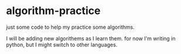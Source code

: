 # algorithm-practice
just some code to help my practice some algorithms.

I will be adding new algorithems as I learn them. for now I'm writing in python, but I might switch to other languages. 
